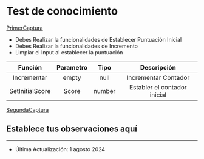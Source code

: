 # Test de conocimiento

[PrimerCaptura](./public/Captura1.png)

- Debes Realizar la funcionalidades de Establecer Puntuación Inicial
- Debes Realizar la funcionalidades de Incremento
- Limpiar el Input al establecer la puntuación

|      Función     | Parametro |  Tipo  |          Descripción        |
|:----------------:|:---------:|:------:|:---------------------------:|
|    Incrementar   |   empty   |  null  | Incrementar Contador        |
|  SetInitialScore |   Score   | number | Establer el contador inicial|

[SegundaCaptura](./public/Captura2.png)

## Establece tus observaciones aquí

---

- Última Actualización: 1 agosto 2024
